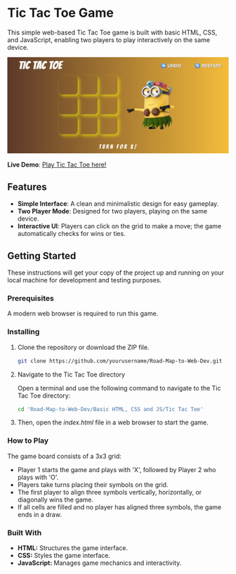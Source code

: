 # Tic Tac Toe Game

This simple web-based Tic Tac Toe game is built with basic HTML, CSS, and JavaScript, enabling two players to play interactively on the same device.

![Tic Tac Toe Screenshot](Basic%20HTML,%20CSS%20and%20JS/Tic%20Tac%20Toe/Media/Tic%20Tac%20Toe%20Screenshot.png)

**Live Demo**: [Play Tic Tac Toe here!](https://shikshakshok.netlify.app/)

## Features

- **Simple Interface**: A clean and minimalistic design for easy gameplay.
- **Two Player Mode**: Designed for two players, playing on the same device.
- **Interactive UI**: Players can click on the grid to make a move; the game automatically checks for wins or ties.

## Getting Started

These instructions will get your copy of the project up and running on your local machine for development and testing purposes.

### Prerequisites

A modern web browser is required to run this game.

### Installing

1. Clone the repository or download the ZIP file.
   ```bash
   git clone https://github.com/yourusername/Road-Map-to-Web-Dev.git

2. Navigate to the Tic Tac Toe directory

   Open a terminal and use the following command to navigate to the Tic Tac Toe directory:

    ```bash
    cd 'Road-Map-to-Web-Dev/Basic HTML, CSS and JS/Tic Tac Toe'

3. Then, open the *index.html* file in a web browser to start the game.

### How to Play

The game board consists of a 3x3 grid:

- Player 1 starts the game and plays with 'X', followed by Player 2 who plays with 'O'.
- Players take turns placing their symbols on the grid.
- The first player to align three symbols vertically, horizontally, or diagonally wins the game.
- If all cells are filled and no player has aligned three symbols, the game ends in a draw.

### Built With

- **HTML:** Structures the game interface.
- **CSS:** Styles the game interface.
- **JavaScript:** Manages game mechanics and interactivity.


